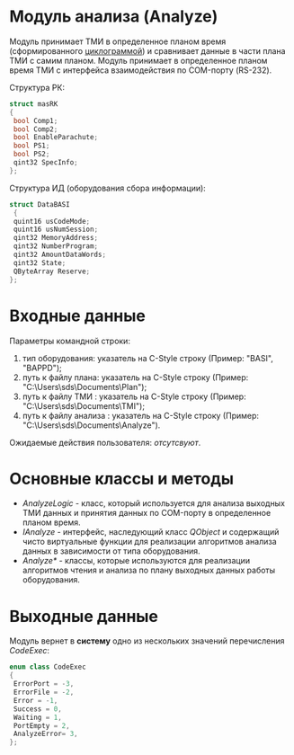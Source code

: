 # Модуль анализа (Analyze)

Модуль принимает ТМИ в определенное планом время (сформированного [циклограммой][1]) и сравнивает данные в части плана ТМИ с самим планом.
Модуль принимает в определенное планом время ТМИ с интерфейса взаимодействия по COM-порту (RS-232).

Структура РК:

```C++
struct masRK
{
 bool Comp1;
 bool Comp2;
 bool EnableParachute;
 bool PS1;
 bool PS2;
 qint32 SpecInfo;
};
```

Структура ИД (оборудования сбора информации):

```C++
struct DataBASI
 {
 quint16 usCodeMode;
 quint16 usNumSession;
 qint32 MemoryAddress;
 qint32 NumberProgram;
 qint32 AmountDataWords;
 qint32 State;
 QByteArray Reserve;
};
``` 

# Входные данные
Параметры командной строки: <br>
1. тип оборудования: указатель на C-Style строку (Пример: "BASI", "BAPPD");
2. путь к файлу плана: указатель на C-Style строку (Пример: "C:\\Users\\sds\\Documents\\Plan");
3. путь к файлу ТМИ : указатель на C-Style строку (Пример: "C:\\Users\\sds\\Documents\\TMI");
4. путь к файлу анализа : указатель на C-Style строку (Пример: "C:\\Users\\sds\\Documents\\Analyze").<br>

Ожидаемые действия пользователя: *отсутсвуют*.

# Основные классы и методы
* *AnalyzeLogic* - класс, который используется для анализа выходных ТМИ данных и принятия данных по COM-порту в определенное планом время.<br>
* *IAnalyze* - интерфейс, наследующий класс *QObject* и содержащий чисто виртуальные 
функции для реализации алгоритмов анализа данных в зависимости от типа оборудования.<br>
* *Analyze\** - классы, которые используются для реализации алгоритмов чтения и анализа по плану выходных данных работы оборудования.<br>

# Выходные данные
Модуль вернет в **систему** одно из нескольких значений перечисления *CodeExec*:

```C++
enum class CodeExec
{
 ErrorPort = -3,
 ErrorFile = -2,
 Error = -1,
 Success = 0,
 Waiting = 1,
 PortEmpty = 2,
 AnalyzeError= 3,
};
```

[1]: ./CycleGramma


